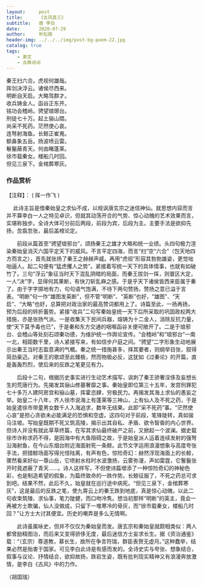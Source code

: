 ```yaml
---
layout:     post
title:      《古风其三》
subtitle:   唐 李白
date:       2020-07-29
author:     听松阁
header-img: ../../../img/post-bg-poem-22.jpg
catalog: true
tags:
    - 美文
    - 古典诗词
---
```


秦王扫六合。虎视何雄哉。<br>
挥剑决浮云。诸侯尽西来。<br>
明断自天启。大略驾群才。<br>
收兵铸金人。函谷正东开。<br>
铭功会稽岭。骋望琅琊台。<br>
刑徒七十万。起土骊山隈。<br>
尚采不死药。茫然使心哀。<br>
连弩射海鱼。长鲸正崔嵬。<br>
额鼻象五岳。扬波喷云雷。<br>
鬈鬣蔽青天。何由睹蓬莱。<br>
徐市载秦女。楼船几时回。<br>
但见三泉下。金棺葬寒灰。<br>


### 作品赏析
【注释】：
( 挥一作飞 )

　 此诗主旨是借秦始皇之求仙不成，以规讽唐玄宗之迷信神仙。就思想内容而言并不算李白一人之特见卓识，但就其动荡开合的气势、惊心动魄的艺术效果而言，实堪称独步。全诗大体可分前后两段，前段为宾，后段为主。主要手法是欲抑先扬，忽翕忽张，最后盖棺论定。
  
　　前段从篇首至“骋望琅邪台”，颂扬秦王之雄才大略和统一业绩。头四句极力渲染秦始皇消灭六国平定天下的威风。不言平定四海，而言“扫”空“六合”（包天地四方而言之），首先就张扬了秦王之赫赫声威。再用“虎视”形容其勃勃雄姿，更觉咄咄逼人。起二句便有“猛虎攫人之势”。紧接着写统一天下的具体情事，也就有如破竹了。三句“浮云”象征当时天下混乱阴暗的局面，而秦王拔剑一挥，则寰区大定，一人“决”字，显得何其果断，有快刀斩乱麻之感。于是乎天下诸侯皆西来臣属于秦了。由于字字掷地有力，句句语气饱满，不待下两句赞扬，赞扬之意已溢于言表。“明断”句一作“雄图发英断”，但不管“明断”、“英断”也好，“雄图”、“天启”、“大略”也好，总算把对政治家的最高赞词都用上了。诗篇至此，一扬再扬，预为后段的转折蓄势。紧接“收兵”二句写秦始皇统一天下后所采取的巩固政权两大措施，亦是张扬气派。一是收集天下民间兵器，熔铸为十二金人，消除反抗力量，使“天下莫予毒也已”，于是秦和东方交通的咽喉函谷关便可敞开了。二是于琅邪台、会稽山等处刻石颂秦功德，为维护统一作舆论宣传。“会稽岭”和“琅邪台”一南一北，相距数千里，诗人紧接写来，有如信步户庭之间。“骋望“二字形象生动地展示出秦王当时志盈意满的气概。秦之统一措施甚多，择其要者，则纲举目张，叙得简劲豪迈。对秦王的歌颂至此臻极，然而物极必反，这犹如《过秦论》的开篇，直是轰轰烈烈，使后来的反跌之笔更见有力。
  
　　后段十二句，根据历史事实进行生动艺术描写，讽刺了秦王骄奢淫侈及妄想长生的荒唐行为。先揭发其骊山修墓奢靡之事。秦始皇即位第三十五年，发宫刑罪犯七十多万人建阿房宫和骊山墓，挥霍恣肆，穷极民力。再揭发其海上求仙的愚妄之举。始皇二十八年，齐人徐市说海上有蓬莱等三神山，上有仙人及不死之药，于是始皇遣徐市带童男女数千人入海追求，数年无结果。此即“采不死药”事。“茫然使心哀”是担心贪欲未必能满足的恐惧和空虚。这四句对于前段，笔锋陡转，真如骏马注坡。写始皇既期不死又筑高陵，揭示出其自私、矛盾、欲令智昏的内心世界。但诗人并没有就此草草终篇，在写其求仙最终破产之前，又掀起一个波澜。据史载徐市诈称求药不得，是因海中有大鱼阻碍之故，于是始皇派人运着连续发射的强弩沿海射鱼，在今山东烟台附近海面射死一条鲸。此节文字运用浪漫想象与高度夸张手法，把猎鲸场面写得光怪陆离，有声有色，惊险奇幻：赫然浮现海面上的长鲸，骤然看来好似一尊山岳，它喷射水柱时水波激扬，云雾弥漫，声如雷霆，它鬐鬣张开时竟遮蔽了青天……。诗人这样写，不但使诗篇增添了一种惊险奇幻的神秘色彩，也是制造希望的假象，为篇终致命的一跌作势。长鲸征服了，不死之药总可求到吧。结果不然，此后不久，始皇就在巡行途中病死。“但见三泉下，金棺葬寒灰”，这是最后的反跌之笔，使九霄云上的秦王跌到地底，真是惊心动魄，以此二句收束筑陵、求仙事，笔力陡健，而口吻冷隽。想当初那样“明断”的英主，竟会一再被方士欺骗，仙人没做成，只留下一堆寒冷的骨灰，而“徐市载秦女，楼船几时回？”让方士大讨其便宜。历史的嘲弄是多么无情啊。
  
　　此诗虽属咏史，但并不仅仅为秦始皇而发。唐玄宗和秦始皇就颇相类似：两人都曾励精图治，而后来又变得骄侈无度，最后迷信方士妄求长生。据《资治通鉴》载：“（玄宗）尊道教，慕长生，故所在争言符瑞，群臣表贺无虚月。”这种蠢举，结果必然是贻害于国家。可见李白此诗是有感而发的。全诗史实与夸张、想象结合，叙事与议论、抒情结合，欲抑故扬，跌宕生姿，既有批判现实精神又有浪漫奔放激情，是李白《古风》中的力作。
  
（胡国瑞）

